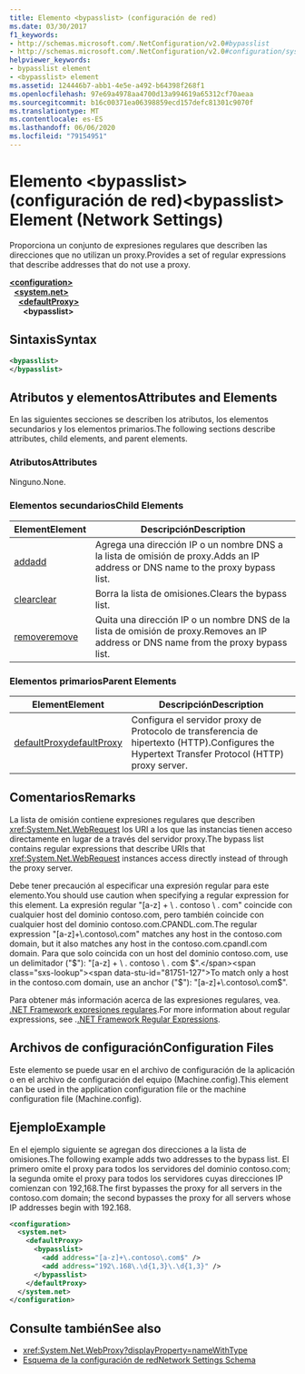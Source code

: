 ```yaml
---
title: Elemento <bypasslist> (configuración de red)
ms.date: 03/30/2017
f1_keywords:
- http://schemas.microsoft.com/.NetConfiguration/v2.0#bypasslist
- http://schemas.microsoft.com/.NetConfiguration/v2.0#configuration/system.net/defaultProxy/bypasslist
helpviewer_keywords:
- bypasslist element
- <bypasslist> element
ms.assetid: 124446b7-abb1-4e5e-a492-b64398f268f1
ms.openlocfilehash: 97e69a4978aa4700d13a994619a65312cf70aeaa
ms.sourcegitcommit: b16c00371ea06398859ecd157defc81301c9070f
ms.translationtype: MT
ms.contentlocale: es-ES
ms.lasthandoff: 06/06/2020
ms.locfileid: "79154951"
---
```

# <a name="bypasslist-element-network-settings"></a><span data-ttu-id="81751-102">Elemento \<bypasslist> (configuración de red)</span><span class="sxs-lookup"><span data-stu-id="81751-102">\<bypasslist> Element (Network Settings)</span></span>
<span data-ttu-id="81751-103">Proporciona un conjunto de expresiones regulares que describen las direcciones que no utilizan un proxy.</span><span class="sxs-lookup"><span data-stu-id="81751-103">Provides a set of regular expressions that describe addresses that do not use a proxy.</span></span>  

[**\<configuration>**](../configuration-element.md)\
&nbsp;&nbsp;[**\<system.net>**](system-net-element-network-settings.md)\
&nbsp;&nbsp;&nbsp;&nbsp;[**\<defaultProxy>**](defaultproxy-element-network-settings.md)\
&nbsp;&nbsp;&nbsp;&nbsp;&nbsp;&nbsp;**\<bypasslist>**

## <a name="syntax"></a><span data-ttu-id="81751-104">Sintaxis</span><span class="sxs-lookup"><span data-stu-id="81751-104">Syntax</span></span>  
  
```xml  
<bypasslist>
</bypasslist>  
```  
  
## <a name="attributes-and-elements"></a><span data-ttu-id="81751-105">Atributos y elementos</span><span class="sxs-lookup"><span data-stu-id="81751-105">Attributes and Elements</span></span>  
 <span data-ttu-id="81751-106">En las siguientes secciones se describen los atributos, los elementos secundarios y los elementos primarios.</span><span class="sxs-lookup"><span data-stu-id="81751-106">The following sections describe attributes, child elements, and parent elements.</span></span>  
  
### <a name="attributes"></a><span data-ttu-id="81751-107">Atributos</span><span class="sxs-lookup"><span data-stu-id="81751-107">Attributes</span></span>  
 <span data-ttu-id="81751-108">Ninguno.</span><span class="sxs-lookup"><span data-stu-id="81751-108">None.</span></span>  
  
### <a name="child-elements"></a><span data-ttu-id="81751-109">Elementos secundarios</span><span class="sxs-lookup"><span data-stu-id="81751-109">Child Elements</span></span>  
  
|<span data-ttu-id="81751-110">**Element**</span><span class="sxs-lookup"><span data-stu-id="81751-110">**Element**</span></span>|<span data-ttu-id="81751-111">**Descripción**</span><span class="sxs-lookup"><span data-stu-id="81751-111">**Description**</span></span>|  
|-----------------|---------------------|  
|[<span data-ttu-id="81751-112">add</span><span class="sxs-lookup"><span data-stu-id="81751-112">add</span></span>](add-element-for-bypasslist-network-settings.md)|<span data-ttu-id="81751-113">Agrega una dirección IP o un nombre DNS a la lista de omisión de proxy.</span><span class="sxs-lookup"><span data-stu-id="81751-113">Adds an IP address or DNS name to the proxy bypass list.</span></span>|  
|[<span data-ttu-id="81751-114">clear</span><span class="sxs-lookup"><span data-stu-id="81751-114">clear</span></span>](clear-element-for-bypasslist-network-settings.md)|<span data-ttu-id="81751-115">Borra la lista de omisiones.</span><span class="sxs-lookup"><span data-stu-id="81751-115">Clears the bypass list.</span></span>|  
|[<span data-ttu-id="81751-116">remove</span><span class="sxs-lookup"><span data-stu-id="81751-116">remove</span></span>](remove-element-for-bypasslist-network-settings.md)|<span data-ttu-id="81751-117">Quita una dirección IP o un nombre DNS de la lista de omisión de proxy.</span><span class="sxs-lookup"><span data-stu-id="81751-117">Removes an IP address or DNS name from the proxy bypass list.</span></span>|  
  
### <a name="parent-elements"></a><span data-ttu-id="81751-118">Elementos primarios</span><span class="sxs-lookup"><span data-stu-id="81751-118">Parent Elements</span></span>  
  
|<span data-ttu-id="81751-119">**Element**</span><span class="sxs-lookup"><span data-stu-id="81751-119">**Element**</span></span>|<span data-ttu-id="81751-120">**Descripción**</span><span class="sxs-lookup"><span data-stu-id="81751-120">**Description**</span></span>|  
|-----------------|---------------------|  
|[<span data-ttu-id="81751-121">defaultProxy</span><span class="sxs-lookup"><span data-stu-id="81751-121">defaultProxy</span></span>](defaultproxy-element-network-settings.md)|<span data-ttu-id="81751-122">Configura el servidor proxy de Protocolo de transferencia de hipertexto (HTTP).</span><span class="sxs-lookup"><span data-stu-id="81751-122">Configures the Hypertext Transfer Protocol (HTTP) proxy server.</span></span>|  
  
## <a name="remarks"></a><span data-ttu-id="81751-123">Comentarios</span><span class="sxs-lookup"><span data-stu-id="81751-123">Remarks</span></span>  
 <span data-ttu-id="81751-124">La lista de omisión contiene expresiones regulares que describen <xref:System.Net.WebRequest> los URI a los que las instancias tienen acceso directamente en lugar de a través del servidor proxy.</span><span class="sxs-lookup"><span data-stu-id="81751-124">The bypass list contains regular expressions that describe URIs that <xref:System.Net.WebRequest> instances access directly instead of through the proxy server.</span></span>  
  
 <span data-ttu-id="81751-125">Debe tener precaución al especificar una expresión regular para este elemento.</span><span class="sxs-lookup"><span data-stu-id="81751-125">You should use caution when specifying a regular expression for this element.</span></span> <span data-ttu-id="81751-126">La expresión regular "[a-z] + \\ . contoso \\ . com" coincide con cualquier host del dominio contoso.com, pero también coincide con cualquier host del dominio contoso.com.CPANDL.com.</span><span class="sxs-lookup"><span data-stu-id="81751-126">The regular expression "[a-z]+\\.contoso\\.com" matches any host in the contoso.com domain, but it also matches any host in the contoso.com.cpandl.com domain.</span></span> <span data-ttu-id="81751-127">Para que solo coincida con un host del dominio contoso.com, use un delimitador ("$"): "[a-z] + \\ . contoso \\ . com $".</span><span class="sxs-lookup"><span data-stu-id="81751-127">To match only a host in the contoso.com domain, use an anchor ("$"): "[a-z]+\\.contoso\\.com$".</span></span>  
  
 <span data-ttu-id="81751-128">Para obtener más información acerca de las expresiones regulares, vea. [.NET Framework expresiones regulares](../../../../standard/base-types/regular-expressions.md).</span><span class="sxs-lookup"><span data-stu-id="81751-128">For more information about regular expressions, see .[.NET Framework Regular Expressions](../../../../standard/base-types/regular-expressions.md).</span></span>  
  
## <a name="configuration-files"></a><span data-ttu-id="81751-129">Archivos de configuración</span><span class="sxs-lookup"><span data-stu-id="81751-129">Configuration Files</span></span>  
 <span data-ttu-id="81751-130">Este elemento se puede usar en el archivo de configuración de la aplicación o en el archivo de configuración del equipo (Machine.config).</span><span class="sxs-lookup"><span data-stu-id="81751-130">This element can be used in the application configuration file or the machine configuration file (Machine.config).</span></span>  
  
## <a name="example"></a><span data-ttu-id="81751-131">Ejemplo</span><span class="sxs-lookup"><span data-stu-id="81751-131">Example</span></span>  
 <span data-ttu-id="81751-132">En el ejemplo siguiente se agregan dos direcciones a la lista de omisiones.</span><span class="sxs-lookup"><span data-stu-id="81751-132">The following example adds two addresses to the bypass list.</span></span> <span data-ttu-id="81751-133">El primero omite el proxy para todos los servidores del dominio contoso.com; la segunda omite el proxy para todos los servidores cuyas direcciones IP comienzan con 192,168.</span><span class="sxs-lookup"><span data-stu-id="81751-133">The first bypasses the proxy for all servers in the contoso.com domain; the second bypasses the proxy for all servers whose IP addresses begin with 192.168.</span></span>  
  
```xml  
<configuration>  
  <system.net>  
    <defaultProxy>  
      <bypasslist>  
        <add address="[a-z]+\.contoso\.com$" />  
        <add address="192\.168\.\d{1,3}\.\d{1,3}" />  
      </bypasslist>  
    </defaultProxy>  
  </system.net>  
</configuration>  
```  
  
## <a name="see-also"></a><span data-ttu-id="81751-134">Consulte también</span><span class="sxs-lookup"><span data-stu-id="81751-134">See also</span></span>

- <xref:System.Net.WebProxy?displayProperty=nameWithType>
- [<span data-ttu-id="81751-135">Esquema de la configuración de red</span><span class="sxs-lookup"><span data-stu-id="81751-135">Network Settings Schema</span></span>](index.md)
